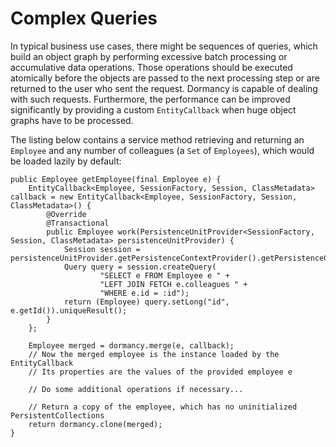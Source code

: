 # Complex Queries #

In typical business use cases, there might be sequences of queries, which build an object graph by performing excessive batch processing or accumulative data operations.
Those operations should be executed atomically before the objects are passed to the next processing step or are returned to the user who sent the request.
Dormancy is capable of dealing with such requests. Furthermore, the performance can be improved significantly by providing a custom `EntityCallback` when huge object graphs have to be processed.

The listing below contains a service method retrieving and returning an `Employee` and any number of colleagues (a `Set` of `Employees`), which would be loaded lazily by default:

```
public Employee getEmployee(final Employee e) {
	EntityCallback<Employee, SessionFactory, Session, ClassMetadata> callback = new EntityCallback<Employee, SessionFactory, Session, ClassMetadata>() {
		@Override
		@Transactional
		public Employee work(PersistenceUnitProvider<SessionFactory, Session, ClassMetadata> persistenceUnitProvider) {
			Session session = persistenceUnitProvider.getPersistenceContextProvider().getPersistenceContext();
			Query query = session.createQuery(
					"SELECT e FROM Employee e " +
					"LEFT JOIN FETCH e.colleagues " +
					"WHERE e.id = :id");
			return (Employee) query.setLong("id", e.getId()).uniqueResult();
		}
	};

	Employee merged = dormancy.merge(e, callback);
	// Now the merged employee is the instance loaded by the EntityCallback
	// Its properties are the values of the provided employee e

	// Do some additional operations if necessary...

	// Return a copy of the employee, which has no uninitialized PersistentCollections
	return dormancy.clone(merged);
}
```